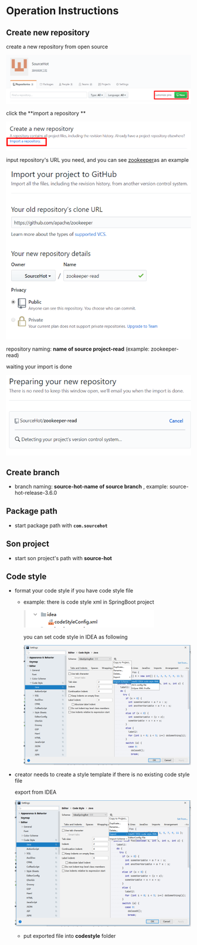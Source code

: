 # Operation Instructions

## Create new repository

create a new repository from open source

![image-20200227085913626](assets/image-20200227085913626.png)

click the **import a repository ** 

![image-20200227090031245](assets/image-20200227090031245.png)



input repository's URL you need, and you can see [zookeeper](https://github.com/apache/zookeeper)as an example

![image-20200227090303877](assets/image-20200227090303877.png)



repository naming: **name of source project-read** (example: zookeeper-read)

waiting your import is done

![image-20200227090504716](assets/image-20200227090504716.png)





## Create branch

- branch naming: **source-hot-name of source branch** , example: source-hot-release-3.6.0





## Package path

- start package path with **`com.sourcehot`**

## Son project

- start son project's path with **source-hot**





##  Code style

- format your code style if you have code style file

  - example: there is code style xml in SpringBoot project 

    ![image-20200227100006800](assets/image-20200227100006800.png)

    you can set code style in IDEA as following

    ![image-20200227100033840](assets/image-20200227100033840.png)

- creator needs to create a style template if there is no existing code style file

  export from IDEA

  ![image-20200227100128708](assets/image-20200227100128708.png)

  - put exported file into **codestyle** folder

